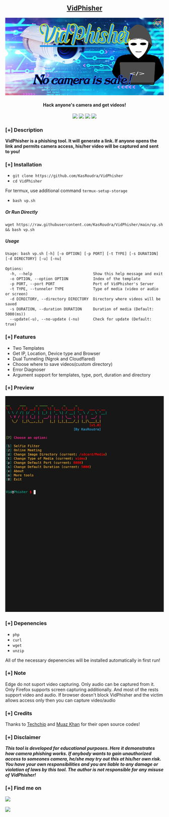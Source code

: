 <h2 align="center"><u>VidPhisher</u></h2>

![Hack anyone's camera and get videos](files/banner.png)

<h4 align="center"> Hack anyone's camera and get videos!</h4>

<p align="center">
  <!--<img src="https://img.shields.io/badge/Version-1.0-blue?style=for-the-badge&color=blue">
   <img src="https://img.shields.io/github/stars/KasRoudra/VidPhisher?style=for-the-badge&color=magenta">
  <img src="https://img.shields.io/github/forks/KasRoudra/VidPhisher?color=cyan&style=for-the-badge&color=purple">
  <img src="https://img.shields.io/github/issues/KasRoudra/VidPhisher?color=red&style=for-the-badge">
  <img src="https://img.shields.io/github/license/KasRoudra/VidPhisher?style=for-the-badge&color=blue">
<br>-->
    <img src="https://img.shields.io/badge/Author-KasRoudra-green?style=flat-square">
    <img src="https://img.shields.io/badge/Open%20Source-Yes-orange?style=flat-square">
    <img src="https://img.shields.io/badge/Maintained-Yes-cyan?style=flat-square">
    <img src="https://img.shields.io/badge/Written%20In-Shell-blue?style=flat-square">
</p>

### [+] Description

**VidPhisher is a phishing tool. It will generate a link. If anyone opens the link and permits camera access, his/her video will be captured and sent to you!**

### [+] Installation

- `git clone https://github.com/KasRoudra/VidPhisher`
- `cd VidPhisher`

For termux, use additional command `termux-setup-storage`

- `bash vp.sh`

##### Or Run Directly

```
wget https://raw.githubusercontent.com/KasRoudra/VidPhisher/main/vp.sh && bash vp.sh
```

##### Usage

```
Usage: bash vp.sh [-h] [-o OPTION] [-p PORT] [-t TYPE] [-s DURATION] [-d DIRECTORY] [-u] [-nu]

Options:
  -h, --help                           Show this help message and exit
  -o OPTION, --option OPTION           Index of the template
  -p PORT, --port PORT                 Port of VidPhisher's Server
  -t TYPE, --tunneler TYPE             Type of media (video or audio or screen)
  -d DIRECTORY, --directory DIRECTORY  Directory where videos will be saved
  -s DURATION, --duration DURATION     Duration of media (Default: 5000(ms))
  --update(-u), --no-update (-nu)      Check for update (Default: true)
```

### [+] Features

- Two Templates
- Get IP, Location, Device type and Browser
- Dual Tunneling (Ngrok and Cloudflared)
- Choose where to save videos(custom directory)
- Error Diagnoser
- Argument support for templates, type, port, duration and directory

### [+] Preview

![Hack anyone's camera and get videos](files/vp.gif)

### [+] Depenencies

- `php`
- `curl`
- `wget`
- `unzip`

All of the necessary depenencies will be installed automatically in first run!

### [+] Note

Edge do not suport video capturing. Only audio can be captured from it. Only Firefox supports screen capturing additionally. And most of the rests support video and audio. If browser doesn't block VidPhisher and the victim allows access only then you can capture video/audio

### [+] Credits

Thanks to <a href="https://github.com/Techchipnet/camphish">Techchip</a> and <a href="https://github.com/muaz-khan/RecordRTC">Muaz Khan</a> for their open source codes!

### [+] Disclaimer

**_This tool is developed for educational purposes. Here it demonstrates how camera phishing works. If anybody wants to gain unauthorized access to someones camera, he/she may try out this at his/her own risk. You have your own responsibilities and you are liable to any damage or violation of laws by this tool. The author is not responsible for any misuse of VidPhisher!_**

### [+] Find me on

<a href="mailto:kasroudrakrd@gmail.com" target="_blank"><img src="https://img.shields.io/badge/Email-kasroudrakrd@gmail.com-blue?style=for-the-badge&logo=gmail"></a>

<a href="https://m.me/KasRoudra" target="_blank"><img src="https://img.shields.io/badge/Messenger-KasRoudra-blue?style=for-the-badge&logo=messenger"></a>
